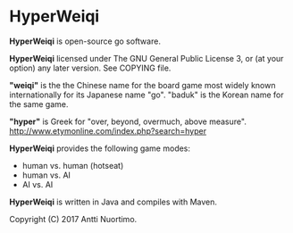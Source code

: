 # HyperWeiqi

**HyperWeiqi** is open-source go software.

**HyperWeiqi** licensed under The GNU General Public License 3, or
(at your option) any later version. See COPYING file.

**"weiqi"** is the the Chinese name for the board game most widely known
internationally for its Japanese name "go". "baduk" is the Korean name
for the same game.

**"hyper"** is Greek for "over, beyond, overmuch, above measure".
http://www.etymonline.com/index.php?search=hyper

**HyperWeiqi** provides the following game modes:
* human vs. human (hotseat)
* human vs. AI
* AI vs. AI

**HyperWeiqi** is written in Java and compiles with Maven.

Copyright (C) 2017 Antti Nuortimo.
